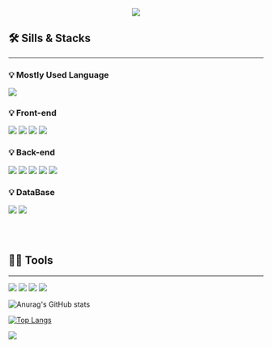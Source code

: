  
<p align='center'>
    <img src="https://capsule-render.vercel.app/api?type=waving&color=auto&height=300&section=header&text=Welcome&fontSize=90&animation=fadeIn&fontAlignY=38&desc=hongdahyeon's%20GitHub%20Profile&descAlignY=51&descAlign=62"/>
</p>


## 🛠️ Sills & Stacks
---

### 💡 Mostly Used Language

<img src="https://img.shields.io/badge/Java-007396?style=flat-square&logo=Java&logoColor=white"/>


### 💡 Front-end

<img src="https://img.shields.io/badge/JavaScript-F7DF1E?style=flat-square&logo=JavaScript&logoColor=white"/> <img src="https://img.shields.io/badge/html5-E34F26?style=flat-square&logo=html5&logoColor=white"/> <img src="https://img.shields.io/badge/css-1572B6?style=flat-square&logo=css3&logoColor=white"/> <img src="https://img.shields.io/badge/thymeleaf-005F0F?style=flat-square&logo=thymeleaf&logoColor=white"/>  



### 💡 Back-end

<img src="https://img.shields.io/badge/spring%20boot-6DB33F?style=flat-square&logo=springboot&logoColor=white"/>  <img src="https://img.shields.io/badge/spring%20security-6DB33F?style=flat-square&logo=springboot&logoColor=white"/>  <img src="https://img.shields.io/badge/apache%20tomcat-F8DC75?style=flat-square&logo=springboot&logoColor=white"/> <img src="https://img.shields.io/badge/jsp-007396?style=flat-square&logo=java&logoColor=white"/>  <img src="https://img.shields.io/badge/jpa-6DB33F?style=flat-square&logo=springboot&logoColor=white"/>   


### 💡 DataBase

<img src="https://img.shields.io/badge/postgresql-4169E1?style=flat-square&logo=postgresql&logoColor=white"/>  <img src="https://img.shields.io/badge/MySQL-4479A1?style=flat-square&logo=MySQL&logoColor=white"/>

<br/><br/>

## 💪🏼 Tools 
---

 <img src="https://img.shields.io/badge/Visual Studio Code-007ACC?style=flat-square&logo=Visual Studio Code&logoColor=white"/> <img src="https://img.shields.io/badge/GitHub-181717?style=flat-square&logo=GitHub&logoColor=white"/> <img src="https://img.shields.io/badge/Eclipse IDE-2C2255?style=flat-square&logo=Eclipse IDE&logoColor=white"/> <img src="https://img.shields.io/badge/IntelliJ IDEA-000000?style=flat-square&logo=IntelliJ IDEA&logoColor=white"/> 


<!--
 
**hongdahyeon/hongdahyeon** is a ✨ _special_ ✨ repository because its `README.md` (this file) appears on your GitHub profile.

Here are some ideas to get you started:

- 🔭 I’m currently working on ...
- 🌱 I’m currently learning ...
- 👯 I’m looking to collaborate on ...
- 🤔 I’m looking for help with ...
- 💬 Ask me about ...
- 📫 How to reach me: ...
- 😄 Pronouns: ...
- ⚡ Fun fact: ...
-->


![Anurag's GitHub stats](https://github-readme-stats.vercel.app/api?username=hongdahyeon&theme=dark&show_icons=true)

[![Top Langs](https://github-readme-stats.vercel.app/api/top-langs/?username=hongdahyeon)](https://github.com/anuraghazra/github-readme-stats)

<img src="https://capsule-render.vercel.app/api?type=waving&color=BDBDC8&height=150&section=footer" />

